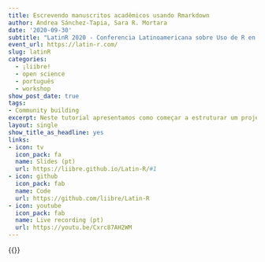 ```yaml
---
title: Escrevendo manuscritos acadêmicos usando Rmarkdown
author: Andrea Sánchez-Tapia, Sara R. Mortara
date: '2020-09-30'
subtitle: "LatinR 2020 - Conferencia Latinoamericana sobre Uso de R en Investigación + Desarrollo"
event_url: https://latin-r.com/
slug: latinR
categories:
  - ¡liibre!
  - open science
  - português
  - workshop
show_post_date: true
tags:
- Community building
excerpt: Neste tutorial apresentamos como começar a estruturar um projeto de escrita de manuscritos acadêmicos usando R Markdown e vários pacotes de R
layout: single
show_title_as_headline: yes
links:
- icon: tv
  icon_pack: fa
  name: Slides (pt)
  url: https://liibre.github.io/Latin-R/#1
- icon: github
  icon_pack: fab
  name: Code 
  url: https://github.com/liibre/Latin-R
- icon: youtube
  icon_pack: fab
  name: Live recording (pt)
  url: https://youtu.be/Cxrc87AH2WM
---
```


{{<youtube id=Cxrc87AH2WM title="LatinR tutorial video">}}
